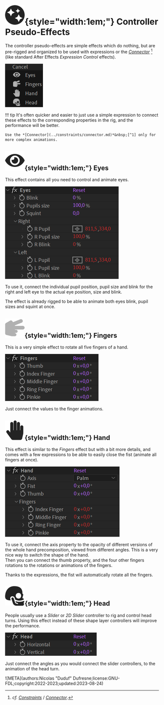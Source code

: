 # ![](../../img/duik/icons/fx.svg){style="width:1em;"} Controller Pseudo-Effects

The controller pseudo-effects are simple effects which do nothing, but are pre-rigged and organized to be used with expressions or the *[Connector](../constraints/connector.md)*&nbsp;[^1] (like standard After Effects *Expression Control* effects).

![](../../img/duik/controllers/pseudo.png)

!!! tip
    It's often quicker and easier to just use a simple expression to connect these effects to the corresponding properties in the rig, and the performance will be better.

    Use the *[Connector](../constraints/connector.md)*&nbsp;[^1] only for more complex animations.

## ![](../../img/duik/icons/eye.svg){style="width:1em;"} Eyes

This effect contains all you need to control and animate eyes.

![](../../img/duik/controllers/eyes-pe.png)

To use it, connect the individual pupil position, pupil size and blink for the right and left eye to the actual eye position, size and blink.

The effect is already rigged to be able to animate both eyes blink, pupil sizes and squint at once.

## ![](../../img/duik/icons/fingers.svg){style="width:1em;"} Fingers

This is a very simple effect to rotate all five fingers of a hand.

![](../../img/duik/controllers/fingers-pe.png)

Just connect the values to the finger animations.

## ![](../../img/duik/icons/controller.svg){style="width:1em;"} Hand

This effect is similar to the *Fingers* effect but with a bit more details, and comes with a few expressions to be able to easily close the fist (animate all fingers at once).

![](../../img/duik/controllers/hand-pe.png)

To use it, connect the axis property to the opacity of different versions of the whole hand precomposition, viewed from different angles. This is a very nice way to switch the shape of the hand.  
Then you can connect the thumb property, and the four other fingers rotations to the rotations or animations of the fingers.

Thanks to the expressions, the fist will automatically rotate all the fingers.

## ![](../../img/duik/icons/head.svg){style="width:1em;"} Head

People usually use a *Slider* or *2D Slider* controller to rig and control head turns. Using this effect instead of these shape layer controllers will improve the performance.

![](../../img/duik/controllers/head-pe.png)

Just connect the angles as you would connect the slider controllers, to the animation of the head turn.

[^1]: *cf.* *[Constraints](../constraints/index.md)* / *[Connector](../constraints/connector.md)*.


![META](authors:Nicolas "Duduf" Dufresne;license:GNU-FDL;copyright:2022-2023;updated:2023-08-24)
